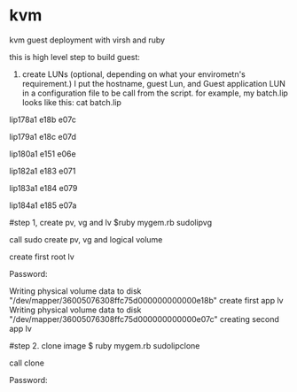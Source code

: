 kvm
===

kvm guest deployment with virsh and ruby

this is high level step to build guest:

1. create LUNs  (optional, depending on what your envirometn's requirement.)
I put the hostname, guest Lun, and Guest application LUN in a configuration file to be call from the script.
for example,  my batch.lip looks like this:
cat batch.lip

lip178a1        e18b    e07c

lip179a1        e18c    e07d

lip180a1        e151    e06e

lip182a1        e183    e071

lip183a1        e184    e079

lip184a1        e185    e07a

#step 1, create pv, vg and lv
$ruby mygem.rb  sudolipvg

call sudo create pv, vg and logical volume

create first root lv

Password:

  Writing physical volume data to disk "/dev/mapper/36005076308ffc75d000000000000e18b"
create first app lv
  Writing physical volume data to disk "/dev/mapper/36005076308ffc75d000000000000e07c"
creating second app lv

#step 2. clone image
$ ruby mygem.rb  sudolipclone

call clone

Password:









